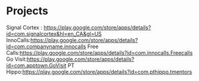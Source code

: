# Projects
Signal Cortex : https://play.google.com/store/apps/details?id=com.signalcortex&hl=en_CA&gl=US
InnoCalls:https://play.google.com/store/apps/details?id=com.companyname.innocalls
Free Calls:https://play.google.com/store/apps/details?id=com.innocalls.Freecalls
Go Visit:https://play.google.com/store/apps/details?id=com.apptown.GoVisit
PT Hippo:https://play.google.com/store/apps/details?id=com.pthippo.tmentors


